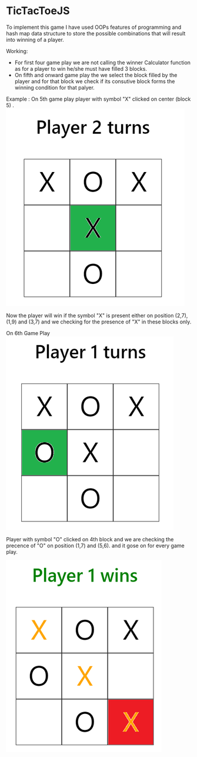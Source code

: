 # TicTacToeJS


To implement this game I have used OOPs features of programming and hash map data structure to store the possible combinations that will result into winning of a player.

Working:

- For first four game play we are not calling the winner Calculator function as for a player to win he/she must have filled 3 blocks.
- On fifth and onward game play the we select the block filled by the player and for that block we check if its consutive block forms the winning condition for that palyer.

Example : On 5th game play player with symbol "X" clicked on center (block 5) .
![](images/5thGamePlay.png)

Now the player will win if the symbol "X" is present either on position (2,7), (1,9) and (3,7) and we checking for the presence of "X" in these blocks only.

On 6th Game Play  ![](images/6thGamePlay.png)

Player with symbol "O" clicked on 4th block and we are checking the precence of "O" on position (1,7) and (5,6). and it gose on  for every game play.

![](images/playerwin.png)


